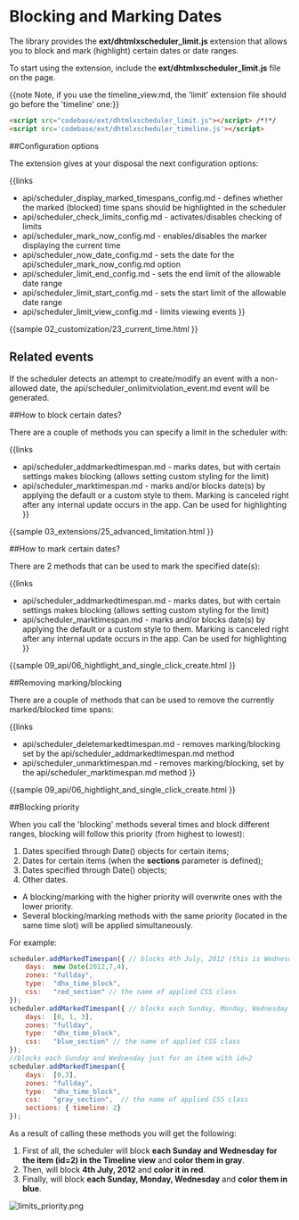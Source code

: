 Blocking and Marking Dates
==============

The library provides the **ext/dhtmlxscheduler_limit.js** extension that allows you to block and mark (highlight) certain dates or date ranges.

To start using the extension, include the **ext/dhtmlxscheduler_limit.js** file on the page. 

{{note Note, if you use the timeline_view.md, the 'limit' extension file should go before the 'timeline' one:}}

~~~html
<script src="codebase/ext/dhtmlxscheduler_limit.js"></script> /*!*/
<script src='codebase/ext/dhtmlxscheduler_timeline.js'></script> 
~~~


##Configuration options

The extension gives at your disposal the next configuration options:

{{links
- api/scheduler_display_marked_timespans_config.md - defines whether the marked (blocked) time spans should be highlighted in the scheduler
- api/scheduler_check_limits_config.md - activates/disables checking of limits
- api/scheduler_mark_now_config.md - enables/disables the marker displaying the current time
- api/scheduler_now_date_config.md - sets the date for the api/scheduler_mark_now_config.md option
- api/scheduler_limit_end_config.md - sets the end limit of the allowable date range
- api/scheduler_limit_start_config.md - sets the start limit of the allowable date range
- api/scheduler_limit_view_config.md - limits viewing events
}}

{{sample
	02_customization/23_current_time.html
}}

## Related events 

If the scheduler detects an attempt to create/modify an event with a non-allowed date, the api/scheduler_onlimitviolation_event.md event will be generated.

##How to block certain dates?

There are a couple of methods you can specify a limit in the scheduler with:

{{links
- api/scheduler_addmarkedtimespan.md - marks dates, but with certain settings makes blocking (allows setting custom styling for the limit)
- api/scheduler_marktimespan.md - marks and/or blocks date(s) by applying the default or a custom style to them. Marking is canceled right after any internal update occurs in the app. Can be used for highlighting
}}

{{sample
	03_extensions/25_advanced_limitation.html
}}

##How to mark certain dates?

There are 2 methods that can be used to mark the specified date(s):

{{links
- api/scheduler_addmarkedtimespan.md - marks dates, but with certain settings makes blocking (allows setting custom styling for the limit)
- api/scheduler_marktimespan.md - marks and/or blocks date(s) by applying the default or a custom style to them. Marking is canceled right after any internal update occurs in the app. Can be used for highlighting
}}

{{sample
	09_api/06_hightlight_and_single_click_create.html
}}

##Removing marking/blocking

There are a couple of methods that can be used to remove the currently marked/blocked time spans:

{{links
- api/scheduler_deletemarkedtimespan.md - removes marking/blocking set by the api/scheduler_addmarkedtimespan.md method
- api/scheduler_unmarktimespan.md - removes marking/blocking, set by the api/scheduler_marktimespan.md method
}}

{{sample
	09_api/06_hightlight_and_single_click_create.html
}}

##Blocking priority

When you call the 'blocking' methods several times and block different ranges, blocking will follow this priority (from highest to lowest):


1.  Dates specified through Date() objects for certain items;
2.  Dates for certain items (when the **sections** parameter is defined);
3.  Dates specified through Date() objects;
4.  Other dates.

- A blocking/marking with the higher priority will overwrite ones with the lower priority. 
- Several blocking/marking methods with the same priority (located in the same time slot) will be applied simultaneously.

For example:


~~~js
scheduler.addMarkedTimespan({ // blocks 4th July, 2012 (this is Wednesday).
	days:  new Date(2012,7,4),
	zones: "fullday", 
	type:  "dhx_time_block",
	css:   "red_section" // the name of applied CSS class
});
scheduler.addMarkedTimespan({ // blocks each Sunday, Monday, Wednesday
	days:  [0, 1, 3], 
	zones: "fullday",
	type:  "dhx_time_block", 
	css:   "blue_section" // the name of applied CSS class
});
//blocks each Sunday and Wednesday just for an item with id=2 
scheduler.addMarkedTimespan({  
    days:  [0,3], 
	zones: "fullday",
	type:  "dhx_time_block", 
	css:   "gray_section",  // the name of applied CSS class
	sections: { timeline: 2} 
});

~~~


As a result of calling these methods you will get the following:


1.  First of all, the scheduler will block **each Sunday and Wednesday for the item (id=2) in the Timeline view** and **color them in gray**.
2.  Then, will block **4th July, 2012** and **color it in red**.
3.  Finally, will block **each Sunday, Monday, Wednesday** and **color them in blue**.

![limits_priority.png](limits_priority.png)